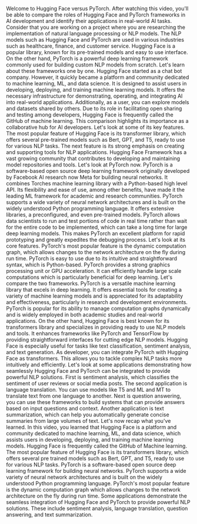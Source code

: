 Welcome to Hugging Face versus PyTorch. After watching this video, you'll be able to compare the roles of Hugging Face and PyTorch frameworks in AI development and identify their applications in real-world AI tasks. Consider that you are working on a project where you are researching the implementation of natural language processing or NLP models. The NLP models such as Hugging Face and PyTorch are used in various industries such as healthcare, finance, and customer service. Hugging Face is a popular library, known for its pre-trained models and easy to use interface. On the other hand, PyTorch is a powerful deep learning framework commonly used for building custom NLP models from scratch. Let's learn about these frameworks one by one. Hugging Face started as a chat bot company. However, it quickly became a platform and community dedicated to machine learning, ML, and data science. It is designed to assist users in developing, deploying, and training machine learning models. It offers the necessary infrastructure for demonstrating, operating, and integrating AI into real-world applications. Additionally, as a user, you can explore models and datasets shared by others. Due to its role in facilitating open sharing and testing among developers, Hugging Face is frequently called the GitHub of machine learning. This comparison highlights its importance as a collaborative hub for AI developers. Let's look at some of its key features. The most popular feature of Hugging Face is its transformer library, which offers several pre-trained models such as Bert, GPT, and T5, ready to use for various NLP tasks. The next feature is its strong emphasis on creating and supporting tools for NLP applications. Hugging Face Framework has a vast growing community that contributes to developing and maintaining model repositories and tools. Let's look at PyTorch now. PyTorch is a software-based open source deep learning framework originally developed by Facebook AI research now Meta for building neural networks. It combines Torches machine learning library with a Python-based high level API. Its flexibility and ease of use, among other benefits, have made it the leading ML framework for academic and research communities. PyTorch supports a wide variety of neural network architectures and is built on the widely understood Python programming language. It offers extensive libraries, a preconfigured, and even pre-trained models. PyTorch allows data scientists to run and test portions of code in real time rather than wait for the entire code to be implemented, which can take a long time for large deep learning models. This makes PyTorch an excellent platform for rapid prototyping and greatly expedites the debugging process. Let's look at its core features. PyTorch's most popular feature is the dynamic computation graph, which allows changes to the network architecture on the fly during run time. PyTorch is easy to use due to its intuitive and straightforward syntax, which is Python-based. PyTorch provides a strong graphics processing unit or GPU acceleration. It can efficiently handle large scale computations which is particularly beneficial for deep learning. Let's compare the two frameworks. PyTorch is a versatile machine learning library that excels in deep learning. It offers essential tools for creating a variety of machine learning models and is appreciated for its adaptability and effectiveness, particularly in research and development environments. PyTorch is popular for its ability to manage computation graphs dynamically and is widely employed in both academic studies and real-world applications. On the other hand, Hugging Face is best known for its transformers library and specializes in providing ready to use NLP models and tools. It enhances frameworks like PyTorch and TensorFlow by providing straightforward interfaces for cutting edge NLP models. Hugging Face is especially useful for tasks like text classification, sentiment analysis, and text generation. As developer, you can integrate PyTorch with Hugging Face as transformers. This allows you to tackle complex NLP tasks more intuitively and efficiently. Let's look at some applications demonstrating how seamlessly Hugging Face and PyTorch can be integrated to provide powerful NLP solutions. First is sentiment analysis, which classifies the sentiment of user reviews or social media posts. The second application is language translation. You can use models like T5 and ML and MT to translate text from one language to another. Next is question answering, you can use these frameworks to build systems that can provide answers based on input questions and context. Another application is text summarization, which can help you automatically generate concise summaries from large volumes of text. Let's now recap what you've learned. In this video, you learned that Hugging Face is a platform and community dedicated to machine learning, ML, and data science, which assists users in developing, deploying, and training machine learning models. Hugging Face is frequently called the GitHub of Machine learning. The most popular feature of Hugging Face is its transformers library, which offers several pre trained models such as Bert, GPT, and T5, ready to use for various NLP tasks. PyTorch is a software-based open source deep learning framework for building neural networks. PyTorch supports a wide variety of neural network architectures and is built on the widely understood Python programming language. PyTorch's most popular feature is the dynamic computation graph which allows changes to the network architecture on the fly during run time. Some applications demonstrate the seamless integration of Hugging Face and PyTorch to provide powerful NLP solutions. These include sentiment analysis, language translation, question answering, and text summarization.